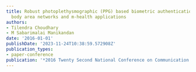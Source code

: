 ```yaml
---
title: Robust photoplethysmographic (PPG) based biometric authentication for wireless
  body area networks and m-health applications
authors:
- Tilendra Choudhary
- M Sabarimalai Manikandan
date: '2016-01-01'
publishDate: '2023-11-24T10:38:59.572908Z'
publication_types:
- paper-conference
publication: '*2016 Twenty Second National Conference on Communication (NCC)*'
---
```

